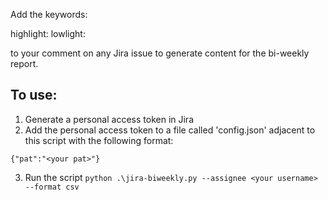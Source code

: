 Add the keywords:

highlight:
lowlight:

to your comment on any Jira issue to generate content for the bi-weekly report.

To use:
------------------
1. Generate a personal access token in Jira
2. Add the personal access token to a file called 'config.json' adjacent to this script with the following format:

`{"pat":"<your pat>"}`

3. Run the script `python .\jira-biweekly.py --assignee <your username> --format csv`
